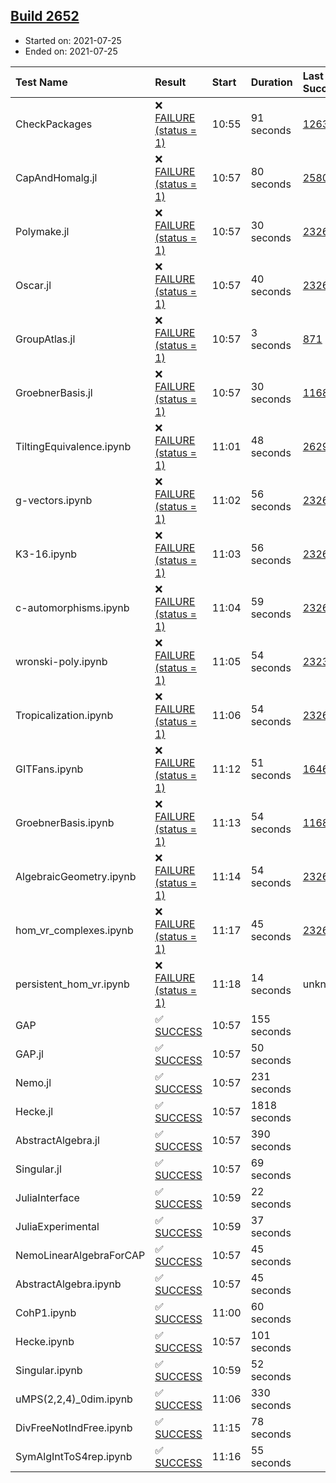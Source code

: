 ## [Build 2652](https://oscarci.mathematik.uni-kl.de/job/oscar-stable/2652/)

* Started on: 2021-07-25
* Ended on: 2021-07-25

| Test Name    | Result | Start | Duration | Last Success | First Failure |
|:-------------|:-------|:------|:---------|:-------------|:--------------|
| CheckPackages | ❌ [FAILURE (status = 1)](https://oscarci.mathematik.uni-kl.de/job/oscar-stable/2652/artifact/logs/build-2652/CheckPackages.log) | 10:55 | 91 seconds | [1263](https://oscarci.mathematik.uni-kl.de/job/oscar-stable/1263/) | [1264](https://oscarci.mathematik.uni-kl.de/job/oscar-stable/1264/) |
| CapAndHomalg.jl | ❌ [FAILURE (status = 1)](https://oscarci.mathematik.uni-kl.de/job/oscar-stable/2652/artifact/logs/build-2652/CapAndHomalg.jl.log) | 10:57 | 80 seconds | [2580](https://oscarci.mathematik.uni-kl.de/job/oscar-stable/2580/) | [2581](https://oscarci.mathematik.uni-kl.de/job/oscar-stable/2581/) |
| Polymake.jl | ❌ [FAILURE (status = 1)](https://oscarci.mathematik.uni-kl.de/job/oscar-stable/2652/artifact/logs/build-2652/Polymake.jl.log) | 10:57 | 30 seconds | [2326](https://oscarci.mathematik.uni-kl.de/job/oscar-stable/2326/) | [2327](https://oscarci.mathematik.uni-kl.de/job/oscar-stable/2327/) |
| Oscar.jl | ❌ [FAILURE (status = 1)](https://oscarci.mathematik.uni-kl.de/job/oscar-stable/2652/artifact/logs/build-2652/Oscar.jl.log) | 10:57 | 40 seconds | [2326](https://oscarci.mathematik.uni-kl.de/job/oscar-stable/2326/) | [2327](https://oscarci.mathematik.uni-kl.de/job/oscar-stable/2327/) |
| GroupAtlas.jl | ❌ [FAILURE (status = 1)](https://oscarci.mathematik.uni-kl.de/job/oscar-stable/2652/artifact/logs/build-2652/GroupAtlas.jl.log) | 10:57 | 3 seconds | [871](https://oscarci.mathematik.uni-kl.de/job/oscar-stable/871/) | [872](https://oscarci.mathematik.uni-kl.de/job/oscar-stable/872/) |
| GroebnerBasis.jl | ❌ [FAILURE (status = 1)](https://oscarci.mathematik.uni-kl.de/job/oscar-stable/2652/artifact/logs/build-2652/GroebnerBasis.jl.log) | 10:57 | 30 seconds | [1168](https://oscarci.mathematik.uni-kl.de/job/oscar-stable/1168/) | [1169](https://oscarci.mathematik.uni-kl.de/job/oscar-stable/1169/) |
| TiltingEquivalence.ipynb | ❌ [FAILURE (status = 1)](https://oscarci.mathematik.uni-kl.de/job/oscar-stable/2652/artifact/logs/build-2652/TiltingEquivalence.ipynb.log) | 11:01 | 48 seconds | [2629](https://oscarci.mathematik.uni-kl.de/job/oscar-stable/2629/) | [2630](https://oscarci.mathematik.uni-kl.de/job/oscar-stable/2630/) |
| g-vectors.ipynb | ❌ [FAILURE (status = 1)](https://oscarci.mathematik.uni-kl.de/job/oscar-stable/2652/artifact/logs/build-2652/g-vectors.ipynb.log) | 11:02 | 56 seconds | [2326](https://oscarci.mathematik.uni-kl.de/job/oscar-stable/2326/) | [2327](https://oscarci.mathematik.uni-kl.de/job/oscar-stable/2327/) |
| K3-16.ipynb | ❌ [FAILURE (status = 1)](https://oscarci.mathematik.uni-kl.de/job/oscar-stable/2652/artifact/logs/build-2652/K3-16.ipynb.log) | 11:03 | 56 seconds | [2326](https://oscarci.mathematik.uni-kl.de/job/oscar-stable/2326/) | [2327](https://oscarci.mathematik.uni-kl.de/job/oscar-stable/2327/) |
| c-automorphisms.ipynb | ❌ [FAILURE (status = 1)](https://oscarci.mathematik.uni-kl.de/job/oscar-stable/2652/artifact/logs/build-2652/c-automorphisms.ipynb.log) | 11:04 | 59 seconds | [2326](https://oscarci.mathematik.uni-kl.de/job/oscar-stable/2326/) | [2327](https://oscarci.mathematik.uni-kl.de/job/oscar-stable/2327/) |
| wronski-poly.ipynb | ❌ [FAILURE (status = 1)](https://oscarci.mathematik.uni-kl.de/job/oscar-stable/2652/artifact/logs/build-2652/wronski-poly.ipynb.log) | 11:05 | 54 seconds | [2323](https://oscarci.mathematik.uni-kl.de/job/oscar-stable/2323/) | [2324](https://oscarci.mathematik.uni-kl.de/job/oscar-stable/2324/) |
| Tropicalization.ipynb | ❌ [FAILURE (status = 1)](https://oscarci.mathematik.uni-kl.de/job/oscar-stable/2652/artifact/logs/build-2652/Tropicalization.ipynb.log) | 11:06 | 54 seconds | [2326](https://oscarci.mathematik.uni-kl.de/job/oscar-stable/2326/) | [2327](https://oscarci.mathematik.uni-kl.de/job/oscar-stable/2327/) |
| GITFans.ipynb | ❌ [FAILURE (status = 1)](https://oscarci.mathematik.uni-kl.de/job/oscar-stable/2652/artifact/logs/build-2652/GITFans.ipynb.log) | 11:12 | 51 seconds | [1646](https://oscarci.mathematik.uni-kl.de/job/oscar-stable/1646/) | [1647](https://oscarci.mathematik.uni-kl.de/job/oscar-stable/1647/) |
| GroebnerBasis.ipynb | ❌ [FAILURE (status = 1)](https://oscarci.mathematik.uni-kl.de/job/oscar-stable/2652/artifact/logs/build-2652/GroebnerBasis.ipynb.log) | 11:13 | 54 seconds | [1168](https://oscarci.mathematik.uni-kl.de/job/oscar-stable/1168/) | [1169](https://oscarci.mathematik.uni-kl.de/job/oscar-stable/1169/) |
| AlgebraicGeometry.ipynb | ❌ [FAILURE (status = 1)](https://oscarci.mathematik.uni-kl.de/job/oscar-stable/2652/artifact/logs/build-2652/AlgebraicGeometry.ipynb.log) | 11:14 | 54 seconds | [2326](https://oscarci.mathematik.uni-kl.de/job/oscar-stable/2326/) | [2327](https://oscarci.mathematik.uni-kl.de/job/oscar-stable/2327/) |
| hom_vr_complexes.ipynb | ❌ [FAILURE (status = 1)](https://oscarci.mathematik.uni-kl.de/job/oscar-stable/2652/artifact/logs/build-2652/hom_vr_complexes.ipynb.log) | 11:17 | 45 seconds | [2326](https://oscarci.mathematik.uni-kl.de/job/oscar-stable/2326/) | [2327](https://oscarci.mathematik.uni-kl.de/job/oscar-stable/2327/) |
| persistent_hom_vr.ipynb | ❌ [FAILURE (status = 1)](https://oscarci.mathematik.uni-kl.de/job/oscar-stable/2652/artifact/logs/build-2652/persistent_hom_vr.ipynb.log) | 11:18 | 14 seconds | unknown | unknown |
| GAP | ✅ [SUCCESS](https://oscarci.mathematik.uni-kl.de/job/oscar-stable/2652/artifact/logs/build-2652/GAP.log) | 10:57 | 155 seconds |  |  |
| GAP.jl | ✅ [SUCCESS](https://oscarci.mathematik.uni-kl.de/job/oscar-stable/2652/artifact/logs/build-2652/GAP.jl.log) | 10:57 | 50 seconds |  |  |
| Nemo.jl | ✅ [SUCCESS](https://oscarci.mathematik.uni-kl.de/job/oscar-stable/2652/artifact/logs/build-2652/Nemo.jl.log) | 10:57 | 231 seconds |  |  |
| Hecke.jl | ✅ [SUCCESS](https://oscarci.mathematik.uni-kl.de/job/oscar-stable/2652/artifact/logs/build-2652/Hecke.jl.log) | 10:57 | 1818 seconds |  |  |
| AbstractAlgebra.jl | ✅ [SUCCESS](https://oscarci.mathematik.uni-kl.de/job/oscar-stable/2652/artifact/logs/build-2652/AbstractAlgebra.jl.log) | 10:57 | 390 seconds |  |  |
| Singular.jl | ✅ [SUCCESS](https://oscarci.mathematik.uni-kl.de/job/oscar-stable/2652/artifact/logs/build-2652/Singular.jl.log) | 10:57 | 69 seconds |  |  |
| JuliaInterface | ✅ [SUCCESS](https://oscarci.mathematik.uni-kl.de/job/oscar-stable/2652/artifact/logs/build-2652/JuliaInterface.log) | 10:59 | 22 seconds |  |  |
| JuliaExperimental | ✅ [SUCCESS](https://oscarci.mathematik.uni-kl.de/job/oscar-stable/2652/artifact/logs/build-2652/JuliaExperimental.log) | 10:59 | 37 seconds |  |  |
| NemoLinearAlgebraForCAP | ✅ [SUCCESS](https://oscarci.mathematik.uni-kl.de/job/oscar-stable/2652/artifact/logs/build-2652/NemoLinearAlgebraForCAP.log) | 10:57 | 45 seconds |  |  |
| AbstractAlgebra.ipynb | ✅ [SUCCESS](https://oscarci.mathematik.uni-kl.de/job/oscar-stable/2652/artifact/logs/build-2652/AbstractAlgebra.ipynb.log) | 10:57 | 45 seconds |  |  |
| CohP1.ipynb | ✅ [SUCCESS](https://oscarci.mathematik.uni-kl.de/job/oscar-stable/2652/artifact/logs/build-2652/CohP1.ipynb.log) | 11:00 | 60 seconds |  |  |
| Hecke.ipynb | ✅ [SUCCESS](https://oscarci.mathematik.uni-kl.de/job/oscar-stable/2652/artifact/logs/build-2652/Hecke.ipynb.log) | 10:57 | 101 seconds |  |  |
| Singular.ipynb | ✅ [SUCCESS](https://oscarci.mathematik.uni-kl.de/job/oscar-stable/2652/artifact/logs/build-2652/Singular.ipynb.log) | 10:59 | 52 seconds |  |  |
| uMPS(2,2,4)_0dim.ipynb | ✅ [SUCCESS](https://oscarci.mathematik.uni-kl.de/job/oscar-stable/2652/artifact/logs/build-2652/uMPS-2-2-4-_0dim.ipynb.log) | 11:06 | 330 seconds |  |  |
| DivFreeNotIndFree.ipynb | ✅ [SUCCESS](https://oscarci.mathematik.uni-kl.de/job/oscar-stable/2652/artifact/logs/build-2652/DivFreeNotIndFree.ipynb.log) | 11:15 | 78 seconds |  |  |
| SymAlgIntToS4rep.ipynb | ✅ [SUCCESS](https://oscarci.mathematik.uni-kl.de/job/oscar-stable/2652/artifact/logs/build-2652/SymAlgIntToS4rep.ipynb.log) | 11:16 | 55 seconds |  |  |
